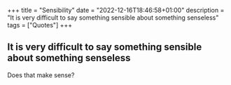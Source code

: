 +++
title = "Sensibility"
date = "2022-12-16T18:46:58+01:00"
description = "It is very difficult to say something sensible about something senseless"
tags = ["Quotes"]
+++

## It is very difficult to say something sensible about something senseless

Does that make sense?
